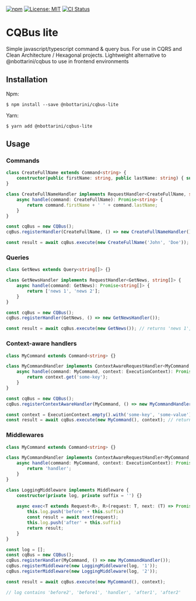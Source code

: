 [![npm](https://img.shields.io/npm/v/@nbottarini/cqbus-lite.svg)](https://www.npmjs.com/package/@nbottarini/cqbus-lite)
[![License: MIT](https://img.shields.io/badge/License-MIT-yellow.svg)](https://opensource.org/licenses/MIT)
[![CI Status](https://github.com/nbottarini/cqbus-lite-js/actions/workflows/main.yml/badge.svg?branch=main)](https://github.com/nbottarini/cqbus-lite-js/actions)

# CQBus lite
Simple javascript/typescript command &amp; query bus. For use in CQRS and Clean Architecture / Hexagonal projects. Lightweight alternative to @nbottarini/cqbus to use in frontend environments

## Installation

Npm:
```
$ npm install --save @nbottarini/cqbus-lite
```

Yarn:
```
$ yarn add @nbottarini/cqbus-lite
```

## Usage

### Commands
```typescript
class CreateFullName extends Command<string> {
    constructor(public firstName: string, public lastName: string) { super(); }
}

class CreateFullNameHandler implements RequestHandler<CreateFullName, string> {
    async handle(command: CreateFullName): Promise<string> {
        return command.firstName + ' ' + command.lastName;
    }
}

const cqBus = new CQBus();
cqBus.registerHandler(CreateFullName, () => new CreateFullNameHandler());

const result = await cqBus.execute(new CreateFullName('John', 'Doe')); // returns 'John Doe'
```

### Queries
```typescript
class GetNews extends Query<string[]> {}

class GetNewsHandler implements RequestHandler<GetNews, string[]> {
    async handle(command: GetNews): Promise<string[]> {
        return ['news 1', 'news 2'];
    }
}

const cqBus = new CQBus();
cqBus.registerHandler(GetNews, () => new GetNewsHandler());

const result = await cqBus.execute(new GetNews()); // returns 'news 1', 'news 2'
```

### Context-aware handlers

```typescript
class MyCommand extends Command<string> {}

class MyCommandHandler implements ContextAwareRequestHandler<MyCommand, string> {
    async handle(command: MyCommand, context: ExecutionContext): Promise<string> {
        return context.get('some-key');
    }
}

const cqBus = new CQBus();
cqBus.registerContextAwareHandler(MyCommand, () => new MyCommandHandler());

const context = ExecutionContext.empty().with('some-key', 'some-value');
const result = await cqBus.execute(new MyCommand(), context); // returns 'some-value'
```

### Middlewares

```typescript
class MyCommand extends Command<string> {}

class MyCommandHandler implements ContextAwareRequestHandler<MyCommand, string> {
    async handle(command: MyCommand, context: ExecutionContext): Promise<string> {
        return 'handler';
    }
}

class LoggingMiddleware implements Middleware {
    constructor(private log, private suffix = '') {}
    
    async exec<T extends Request<R>, R>(request: T, next: (T) => Promise<R>, context: ExecutionContext): Promise<R> {
        this.log.push('before' + this.suffix)
        const result = await next(request);
        this.log.push('after' + this.suffix)
        return result;
    }
}

const log = [];
const cqBus = new CQBus();
cqBus.registerHandler(MyCommand, () => new MyCommandHandler());
cqBus.registerMiddleware(new LoggingMiddleware(log, '1'));
cqBus.registerMiddleware(new LoggingMiddleware(log, '2'));

const result = await cqBus.execute(new MyCommand(), context);

// log contains 'before2', 'before1', 'handler', 'after1', 'after2'
```
